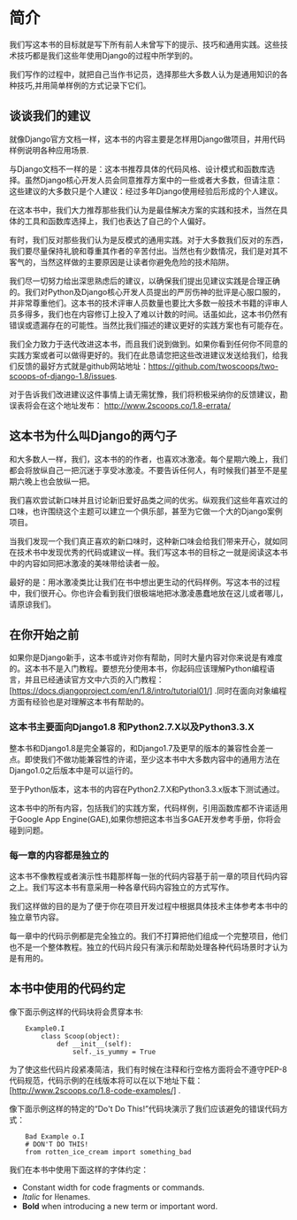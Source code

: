 # 简介

我们写这本书的目标就是写下所有前人未曾写下的提示、技巧和通用实践。这些技术技巧都是我们这些年使用Django的过程中所学到的。

我们写作的过程中，就把自己当作书记员，选择那些大多数人认为是通用知识的各种技巧,并用简单样例的方式记录下它们。

## 谈谈我们的建议

就像Django官方文档一样，这本书的内容主要是怎样用Django做项目，并用代码样例说明各种应用场景.

与Django文档不一样的是：这本书推荐具体的代码风格、设计模式和函数库选择。虽然Django核心开发人员会同意推荐方案中的一些或者大多数，但请注意：这些建议的大多数只是个人建议：经过多年Django使用经验后形成的个人建议。

在这本书中，我们大力推荐那些我们认为是最佳解决方案的实践和技术，当然在具体的工具和函数库选择上，我们也表达了自己的个人偏好。

有时，我们反对那些我们认为是反模式的通用实践。对于大多数我们反对的东西，我们要尽量保持礼貌和尊重其作者的辛苦付出。当然也有少数情况，我们是对其不客气的，当然这样做的主要原因是让读者你避免危险的技术陷阱。

我们尽一切努力给出深思熟虑后的建议，以确保我们提出见建议实践是合理正确的。我们对Python及Django核心开发人员提出的严厉伤神的批评是心服口服的，并非常尊重他们。这本书的技术评审人员数量也要比大多数一般技术书籍的评审人员多得多，我们也在内容修订上投入了难以计数的时间。话虽如此，这本书仍然有错误或遗漏存在的可能性。当然比我们描述的建议更好的实践方案也有可能存在。

我们全力致力于迭代改进这本书，而且我们说到做到。如果你看到任何你不同意的实践方案或者可以做得更好的。我们在此恳请您把这些改进建议发送给我们，给我们反馈的最好方式就是github网站地址：https://github.com/twoscoops/two-scoops-of-django-1.8/issues.

对于告诉我们改进建议这件事情上请无需犹豫，我们将积极采纳你的反馈建议，勘误表将会在这个地址发布： http://www.2scoops.co/1.8-errata/

## 这本书为什么叫Django的两勺子

和大多数人一样，我们，这本书的的作者，也喜欢冰激凌。每个星期六晚上，我们都会将放纵自己一把沉迷于享受冰激凌。不要告诉任何人，有时候我们甚至不是星期六晚上也会放纵一把。

我们喜欢尝试新口味并且讨论新旧爱好品类之间的优劣。纵观我们这些年喜欢过的口味，也许围绕这个主题可以建立一个俱乐部，甚至为它做一个大的Django案例项目。

当我们发现一个我们真正喜欢的新口味时，这种新口味会给我们带来开心，就如同在技术书中发现优秀的代码或建议一样。我们写这本书的目标之一就是阅读这本书中的内容如同把冰激凌的美味带给读者一般。

最好的是：用冰激凌类比让我们在书中想出更生动的代码样例。写这本书的过程中，我们很开心。你也许会看到我们很极端地把冰激凌愚蠢地放在这儿或者哪儿，请原谅我们。

## 在你开始之前

如果你是Django新手，这本书或许对你有帮助，同时大量内容对你来说是有难度的。这本书不是入门教程。要想充分使用本书，你起码应该理解Python编程语言，并且已经通读官方文中六页的入门教程：[https://docs.djangoproject.com/en/1.8/intro/tutorial01/] .同时在面向对象编程方面有经验也是对理解这本书有帮助的。

###  这本书主要面向Django1.8 和Python2.7.X以及Python3.3.X

整本书和Django1.8是完全兼容的，和Django1.7及更早的版本的兼容性会差一点。即使我们不做功能兼容性的许诺，至少这本书中大多数内容中的通用方法在Django1.0之后版本中是可以运行的。

至于Python版本，这本书的内容在Python2.7.X和Python3.3.x版本下测试通过。

这本书中的所有内容，包括我们的实践方案，代码样例，引用函数库都不许诺适用于Google App Engine(GAE),如果你想把这本书当多GAE开发参考手册，你将会碰到问题。

### 每一章的内容都是独立的

这本书不像教程或者演示性书籍那样每一张的代码内容基于前一章的项目代码内容之上。我们写这本书有意采用一种各章代码内容独立的方式写作。

我们这样做的目的是为了便于你在项目开发过程中根据具体技术主体参考本书中的独立章节内容。

每一章中的代码示例都是完全独立的。我们不打算把他们组成一个完整项目，他们也不是一个整体教程。独立的代码片段只有演示和帮助处理各种代码场景时才认为是有用的。

## 本书中使用的代码约定

像下面示例这样的代码块将会贯穿本书:

```    
    Example0.I
        class Scoop(object):
            def __init__(self):
                self._is_yummy = True
```        

为了使这些代码片段紧凑简洁，我们有时候在注释和行空格方面将会不遵守PEP-8代码规范，代码示例的在线版本将可以在以下地址下载：[http://www.2scoops.co/1.8-code-examples/] .

像下面示例这样的特定的“Do't Do This!”代码块演示了我们应该避免的错误代码方式：

```
    Bad Example o.I
    # DON'T DO THIS!
    from rotten_ice_cream import something_bad
```

我们在本书中使用下面这样的字体约定：

- Constant width for code fragments or commands.
- *Italic* for ŀlenames.
- **Bold** when introducing a new term or important word.





        
